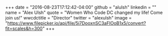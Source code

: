 +++
date = "2016-08-23T17:12:42-04:00"
github = "alulsh"
linkedin = ""
name = "Alex Ulsh"
quote = "Women Who Code DC changed my life! Come join us!"
wwcdctitle = "Director"
twitter = "alexulsh"
image = "https://www.filepicker.io/api/file/5i7DooxnSC3aFIOoB1x5/convert?fit=scales&h=300"
+++


